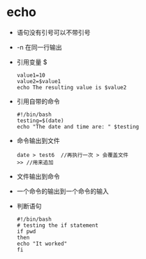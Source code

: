 # echo

- 语句没有引号可以不带引号

- -n 在同一行输出

- 引用变量 $

  ```
  value1=10
  value2=$value1
  echo The resulting value is $value2
  ```

  

- 引用自带的命令

  ```
  #!/bin/bash
  testing=$(date)
  echo "The date and time are: " $testing
  ```

  

- 命令输出到文件

  ```
  date > test6  //再执行一次 > 会覆盖文件
  >> //用来追加
  ```

- 文件输出到命令 
- 一个命令的输出到一个命令的输入

- 判断语句

  ```
  #!/bin/bash
  # testing the if statement
  if pwd
  then
  echo "It worked"
  fi
  ```

  